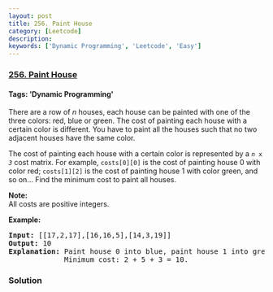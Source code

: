 ```yaml
---
layout: post
title: 256. Paint House
category: [Leetcode]
description: 
keywords: ['Dynamic Programming', 'Leetcode', 'Easy']
---
```

### [256. Paint House](https://leetcode.com/problems/paint-house)

#### Tags: 'Dynamic Programming'

<div class="content__u3I1 question-content__JfgR"><div><p>There are a row of <i>n</i> houses, each house can be painted with one of the three colors: red, blue or green. The cost of painting each house with a certain color is different. You have to paint all the houses such that no two adjacent houses have the same color.</p>
<p>The cost of painting each house with a certain color is represented by a <code><i>n</i> x <i>3</i></code> cost matrix. For example, <code>costs[0][0]</code> is the cost of painting house 0 with color red; <code>costs[1][2]</code> is the cost of painting house 1 with color green, and so on... Find the minimum cost to paint all houses.</p>
<p><b>Note:</b><br/>
All costs are positive integers.</p>
<p><strong>Example:</strong></p>
<pre><strong>Input:</strong> [[17,2,17],[16,16,5],[14,3,19]]
<strong>Output:</strong> 10
<strong>Explanation: </strong>Paint house 0 into blue, paint house 1 into green, paint house 2 into blue. 
             Minimum cost: 2 + 5 + 3 = 10.
</pre>
</div></div>

### Solution
